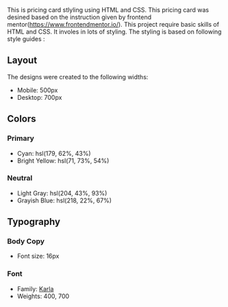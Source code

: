 This is pricing card stlyling using HTML and CSS. This pricing card was desined based on the instruction given by frontend mentor(https://www.frontendmentor.io/).
This project require basic skills of HTML and CSS. It involes in lots of styling. The styling is based on following style guides : 

## Layout

The designs were created to the following widths:

- Mobile: 500px
- Desktop: 700px

## Colors

### Primary

- Cyan: hsl(179, 62%, 43%)
- Bright Yellow: hsl(71, 73%, 54%)

### Neutral

- Light Gray: hsl(204, 43%, 93%)
- Grayish Blue: hsl(218, 22%, 67%)

## Typography

### Body Copy

- Font size: 16px

### Font

- Family: [Karla](https://fonts.google.com/specimen/Karla)
- Weights: 400, 700
